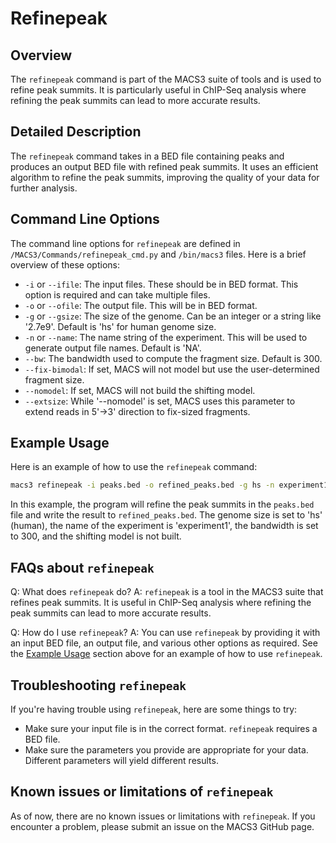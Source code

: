 # Refinepeak

## Overview
The `refinepeak` command is part of the MACS3 suite of tools and is used to refine peak summits. It is particularly useful in ChIP-Seq analysis where refining the peak summits can lead to more accurate results.

## Detailed Description

The `refinepeak` command takes in a BED file containing peaks and produces an output BED file with refined peak summits. It uses an efficient algorithm to refine the peak summits, improving the quality of your data for further analysis.

## Command Line Options

The command line options for `refinepeak` are defined in `/MACS3/Commands/refinepeak_cmd.py` and `/bin/macs3` files. Here is a brief overview of these options:

- `-i` or `--ifile`: The input files. These should be in BED format. This option is required and can take multiple files.
- `-o` or `--ofile`: The output file. This will be in BED format.
- `-g` or `--gsize`: The size of the genome. Can be an integer or a string like '2.7e9'. Default is 'hs' for human genome size.
- `-n` or `--name`: The name string of the experiment. This will be used to generate output file names. Default is 'NA'.
- `--bw`: The bandwidth used to compute the fragment size. Default is 300.
- `--fix-bimodal`: If set, MACS will not model but use the user-determined fragment size.
- `--nomodel`: If set, MACS will not build the shifting model.
- `--extsize`: While '--nomodel' is set, MACS uses this parameter to extend reads in 5'->3' direction to fix-sized fragments.

## Example Usage

Here is an example of how to use the `refinepeak` command:

```bash
macs3 refinepeak -i peaks.bed -o refined_peaks.bed -g hs -n experiment1 --bw 300 --nomodel
```

In this example, the program will refine the peak summits in the `peaks.bed` file and write the result to `refined_peaks.bed`. The genome size is set to 'hs' (human), the name of the experiment is 'experiment1', the bandwidth is set to 300, and the shifting model is not built.

## FAQs about `refinepeak`

Q: What does `refinepeak` do?
A: `refinepeak` is a tool in the MACS3 suite that refines peak summits. It is useful in ChIP-Seq analysis where refining the peak summits can lead to more accurate results.

Q: How do I use `refinepeak`?
A: You can use `refinepeak` by providing it with an input BED file, an output file, and various other options as required. See the [Example Usage](#example-usage) section above for an example of how to use `refinepeak`.

## Troubleshooting `refinepeak`

If you're having trouble using `refinepeak`, here are some things to try:

- Make sure your input file is in the correct format. `refinepeak` requires a BED file.
- Make sure the parameters you provide are appropriate for your data. Different parameters will yield different results.

## Known issues or limitations of `refinepeak`

As of now, there are no known issues or limitations with `refinepeak`. If you encounter a problem, please submit an issue on the MACS3 GitHub page.